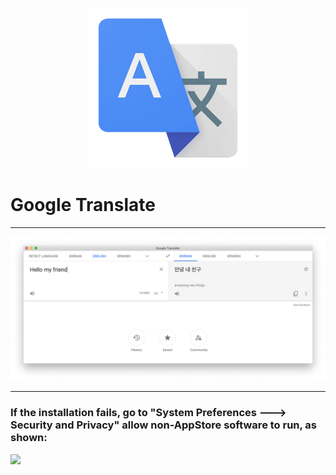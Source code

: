 <p align="center">
<img src ="https://raw.githubusercontent.com/CocoaDebug/GoogleTranslate/master/logo.png"/>
</p>

Google Translate
================

---

![](https://raw.githubusercontent.com/CocoaDebug/GoogleTranslate/master/image1.png)

---

### If the installation fails, go to "System Preferences ---> Security and Privacy" allow non-AppStore software to run, as shown:

![](https://raw.githubusercontent.com/CocoaDebug/GoogleTranslate/master/image2.png)
